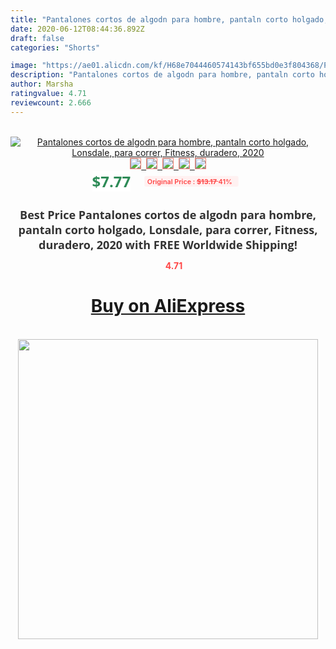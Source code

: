 ```yaml
---
title: "Pantalones cortos de algodn para hombre, pantaln corto holgado, Lonsdale, para correr, Fitness, duradero, 2020"
date: 2020-06-12T08:44:36.892Z
draft: false
categories: "Shorts"

image: "https://ae01.alicdn.com/kf/H68e7044460574143bf655bd0e3f804368/Pantalones-cortos-de-algodn-para-hombre-pantaln-corto-holgado-Lonsdale-para-correr-Fitness-duradero-2020.jpg"
description: "Pantalones cortos de algodn para hombre, pantaln corto holgado, Lonsdale, para correr, Fitness, duradero, 2020"
author: Marsha
ratingvalue: 4.71
reviewcount: 2.666
---
```

<br>
<div style="text-align: center;">
<a href="https://s.click.aliexpress.com/e/_9ww6gl" target="_blank" rel="nofollow noopener noreferrer"><img alt="Pantalones cortos de algodn para hombre, pantaln corto holgado, Lonsdale, para correr, Fitness, duradero, 2020" class="magnifier-image" src="https://ae01.alicdn.com/kf/H68e7044460574143bf655bd0e3f804368/Pantalones-cortos-de-algodn-para-hombre-pantaln-corto-holgado-Lonsdale-para-correr-Fitness-duradero-2020.jpg_640x640.jpg">
<br>
<img style="border:1px solid salmon" src="https://ae01.alicdn.com/kf/H68e7044460574143bf655bd0e3f804368/Pantalones-cortos-de-algodn-para-hombre-pantaln-corto-holgado-Lonsdale-para-correr-Fitness-duradero-2020.jpg_120x120.jpg">&nbsp;&nbsp;<img style="border:1px solid salmon" src="https://ae01.alicdn.com/kf/Hccae11b30bd24a7bb4456abbe4da8487P/Pantalones-cortos-de-algodn-para-hombre-pantaln-corto-holgado-Lonsdale-para-correr-Fitness-duradero-2020.jpg_120x120.jpg">&nbsp;&nbsp;<img style="border:1px solid salmon" src="https://ae01.alicdn.com/kf/H07cb599954874d79829259c95dcc78d50/Pantalones-cortos-de-algodn-para-hombre-pantaln-corto-holgado-Lonsdale-para-correr-Fitness-duradero-2020.jpg_120x120.jpg">&nbsp;&nbsp;<img style="border:1px solid salmon" src="https://ae01.alicdn.com/kf/H0c97409ffca44777b44ec841a0a14322A/Pantalones-cortos-de-algodn-para-hombre-pantaln-corto-holgado-Lonsdale-para-correr-Fitness-duradero-2020.jpg_120x120.jpg">&nbsp;&nbsp;<img style="border:1px solid salmon" src="https://ae01.alicdn.com/kf/H3d3b7552a38a400e9b0f17422b61a2fb3/Pantalones-cortos-de-algodn-para-hombre-pantaln-corto-holgado-Lonsdale-para-correr-Fitness-duradero-2020.jpg_120x120.jpg"></a></div><br0>
<div style="text-align: center;"><span style="background-color: white; border: 0px; box-sizing: border-box; color: seagreen; display: inline-block; font-family: &quot;open sans&quot; , &quot;arial&quot; , &quot;helvetica&quot; , sans-serif , &quot;heiti&quot;; font-size: 24px; font-stretch: inherit; font-weight: 700; line-height: inherit; margin: 0px 10px 0px 0px; padding: 0px; vertical-align: middle;">$7.77 </span>
<span style="background: rgb(255 , 241 , 241); border-radius: 3px; border: 0px; box-sizing: border-box; color: #ff4747; display: inline-block; font-family: inherit; font-size: 12px; font-stretch: inherit; font-style: inherit; font-variant: inherit; font-weight: 600; line-height: inherit; margin: 0px; padding: 2px 5px; transform: scale(0.9); vertical-align: middle;">Original Price : <b style="text-decoration: line-through;">$13.17 </b> 41%&nbsp;&nbsp;</span></div>
<h1 style="color: #333333; display: inline-block; font-family: &quot;open sans&quot; , &quot;arial&quot; , &quot;helvetica&quot; , sans-serif , &quot;heiti&quot;; font-size: 18px; font-stretch: inherit; font-weight: 700; text-align: center;">Best Price Pantalones cortos de algodn para hombre, pantaln corto holgado, Lonsdale, para correr, Fitness, duradero, 2020 with FREE Worldwide Shipping!</h1>
<div style="color: #ff4747; text-align: center;">
<img src="https://4.bp.blogspot.com/-M0ZcTcb-5uY/XleCXlxnR4I/AAAAAAAAAEc/OrjgMkXV1oMQFaCRZj5HQwOCBcu3w1FegCPcBGAYYCw/s1600/star.png" style="height: 15px;">&nbsp;<b>4.71</b></div>
<div class="button_cont" align="center"><a class="buynow_a" href="https://s.click.aliexpress.com/e/_9ww6gl" target="_blank" rel="nofollow noopener noreferrer"><H1>Buy on AliExpress</H1></a></div><br>
<div class="separator" style="clear: both; text-align: center;">
<img src="https://lh3.googleusercontent.com/-pTy5HemUv9M/XlePHvY0dAI/AAAAAAAAAE4/0nX5iRUoIWY8eMW9Dpxeirr157OZliDIgCLcBGAsYHQ/s1600/badge.gif" width="480">
</div>
